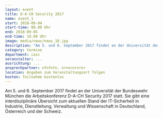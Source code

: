 ```yaml
---
layout: event
title: D-A-CH Security 2017
name: event_1
start: 2018-09-04
start-time: 09.00 Uhr
end: 2018-09-05
end-time: 18.00 Uhr
image: media/news/news_18.jpg
description: "Am 5. und 6. September 2017 findet an der Universität der Bundeswehr München die Arbeitskonferenz D-A-CH Security 2017 statt."
category: termine
department: casc
veranstalter: ...
ausrichtung: ...
ansprechpartner: nfnfnfn, nrnnrnrnrnr
location: Angaben zum Veranstaltungsort folgen
kosten: Teilnahme kostenlos
---
```


Am 5. und 6. September 2017 findet an der Universität der Bundeswehr München die Arbeitskonferenz D-A-CH Security 2017 statt. Sie 
gibt eine interdisziplinäre Übersicht zum aktuellen Stand der IT-Sicherheit in Industrie, Dienstleitung, Verwaltung und Wissenschaft in 
Deutschland, Österreich und der Schweiz.